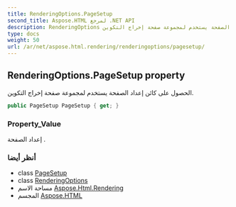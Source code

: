 ```yaml
---
title: RenderingOptions.PageSetup
second_title: Aspose.HTML لمرجع .NET API
description: RenderingOptions ملكية. الحصول على كائن إعداد الصفحة يستخدم لمجموعة صفحة إخراج التكوين.
type: docs
weight: 50
url: /ar/net/aspose.html.rendering/renderingoptions/pagesetup/
---
```

## RenderingOptions.PageSetup property

الحصول على كائن إعداد الصفحة يستخدم لمجموعة صفحة إخراج التكوين.

```csharp
public PageSetup PageSetup { get; }
```

### Property_Value

إعداد الصفحة .

### أنظر أيضا

* class [PageSetup](../../pagesetup/)
* class [RenderingOptions](../)
* مساحة الاسم [Aspose.Html.Rendering](../../renderingoptions/)
* المجسم [Aspose.HTML](../../../)



